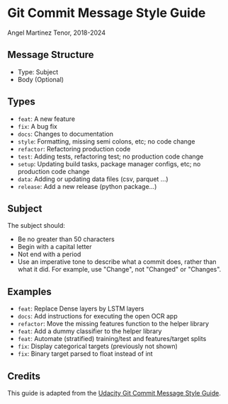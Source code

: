 # Git Commit Message Style Guide
Angel Martinez Tenor, 2018-2024

## Message Structure
- Type: Subject
- Body (Optional)

## Types
- `feat`: A new feature
- `fix`: A bug fix
- `docs`: Changes to documentation
- `style`: Formatting, missing semi colons, etc; no code change
- `refactor`: Refactoring production code
- `test`: Adding tests, refactoring test; no production code change
- `setup`: Updating build tasks, package manager configs, etc; no production code change
- `data`: Adding or updating data files (csv, parquet ...)
- `release`: Add a new release (python package...)

## Subject
The subject should:
- Be no greater than 50 characters
- Begin with a capital letter
- Not end with a period
- Use an imperative tone to describe what a commit does, rather than what it did. For example, use "Change", not "Changed" or "Changes".

## Examples
- `feat`: Replace Dense layers by LSTM layers
- `docs`: Add instructions for executing the open OCR app
- `refactor`: Move the missing features function to the helper library
- `feat`: Add a dummy classifier to the helper library
- `feat`: Automate (stratified) training/test and features/target splits
- `fix`: Display categorical targets (previously not shown)
- `fix`: Binary target parsed to float instead of int

## Credits
This guide is adapted from the [Udacity Git Commit Message Style Guide](https://udacity.github.io/git-styleguide/).